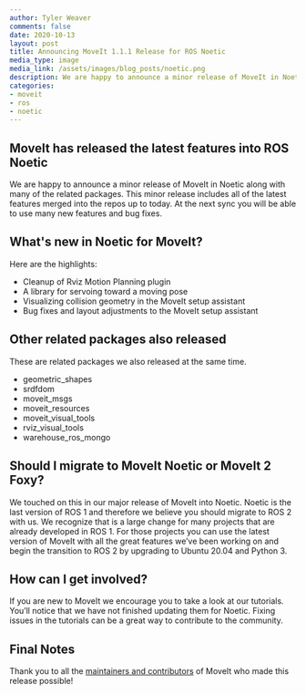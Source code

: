 ```yaml
---
author: Tyler Weaver
comments: false
date: 2020-10-13
layout: post
title: Announcing MoveIt 1.1.1 Release for ROS Noetic
media_type: image
media_link: /assets/images/blog_posts/noetic.png
description: We are happy to announce a minor release of MoveIt in Noetic along with many of the related packages.
categories:
- moveit
- ros
- noetic
---
```


## MoveIt has released the latest features into ROS Noetic

We are happy to announce a minor release of MoveIt in Noetic along with many of the related packages.  This minor release includes all of the latest features merged into the repos up to today.  At the next sync you will be able to use many new features and bug fixes.

## What's new in Noetic for MoveIt?

Here are the highlights:
* Cleanup of Rviz Motion Planning plugin
* A library for servoing toward a moving pose
* Visualizing collision geometry in the MoveIt setup assistant
* Bug fixes and layout adjustments to the MoveIt setup assistant

## Other related packages also released

These are related packages we also released at the same time.
* geometric_shapes
* srdfdom
* moveit_msgs
* moveit_resources
* moveit_visual_tools
* rviz_visual_tools
* warehouse_ros_mongo

## Should I migrate to MoveIt Noetic or MoveIt 2 Foxy?

We touched on this in our major release of MoveIt into Noetic.  Noetic is the last version of ROS 1 and therefore we believe you should migrate to ROS 2 with us.  We recognize that is a large change for many projects that are already developed in ROS 1.  For those projects you can use the latest version of MoveIt with all the great features we’ve been working on and begin the transition to ROS 2 by upgrading to Ubuntu 20.04 and Python 3.

## How can I get involved?

If you are new to MoveIt we encourage you to take a look at our tutorials.  You’ll notice that we have not finished updating them for Noetic.  Fixing issues in the tutorials can be a great way to contribute to the community.

## Final Notes

Thank you to all the [maintainers and contributors](https://moveit.ros.org/about/) of MoveIt who made this release possible!